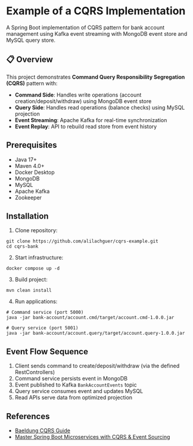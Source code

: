 # Example of a CQRS Implementation

A Spring Boot implementation of CQRS pattern for bank account management using Kafka event streaming with MongoDB event store and MySQL query store.

## 📋 Overview

This project demonstrates **Command Query Responsibility Segregation (CQRS)** pattern with:
- **Command Side**: Handles write operations (account creation/deposit/withdraw) using MongoDB event store
- **Query Side**: Handles read operations (balance checks) using MySQL projection
- **Event Streaming**: Apache Kafka for real-time synchronization
- **Event Replay**: API to rebuild read store from event history

## Prerequisites

- Java 17+
- Maven 4.0+
- Docker Desktop
- MongoDB
- MySQL
- Apache Kafka
- Zookeeper

## Installation
1. Clone repository:
```shell
git clone https://github.com/alilachguer/cqrs-example.git
cd cqrs-bank
```

2. Start infrastructure:
```shell
docker compose up -d
```

3. Build project:
```shell
mvn clean install
```

4. Run applications:
```shell
# Command service (port 5000)
java -jar bank-account/account.cmd/target/account.cmd-1.0.0.jar

# Query service (port 5001) 
java -jar bank-account/account.query/target/account.query-1.0.0.jar
```

## Event Flow Sequence
1. Client sends command to create/deposit/withdraw (via the defined RestControllers)
2. Command service persists event in MongoDB
3. Event published to Kafka `BankAccountEvents` topic
4. Query service consumes event and updates MySQL
5. Read APIs serve data from optimized projection

## References
- [Baeldung CQRS Guide](https://www.baeldung.com/cqrs-event-sourcing-java)
- [Master Spring Boot Microservices with CQRS & Event Sourcing](https://www.udemy.com/course/master-spring-boot-microservices-with-cqrs-event-sourcing/)
